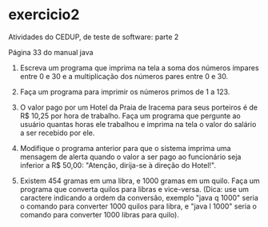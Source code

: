 # exercicio2
Atividades do CEDUP, de teste de software: parte 2

Página 33 do manual java

1. Escreva um programa que imprima na tela a soma dos números ímpares entre 0 e 30 e a
multiplicação dos números pares entre 0 e 30.

2. Faça um programa para imprimir os números primos de 1 a 123.


3. O valor pago por um Hotel da Praia de Iracema para seus porteiros é de R$ 10,25 por hora de 
trabalho. Faça um programa que pergunte ao usuário quantas horas ele trabalhou e imprima na 
tela o valor do salário a ser recebido por ele.

4. Modifique o programa anterior para que o sistema imprima uma mensagem de alerta quando o 
valor a ser pago ao funcionário seja inferior a R$ 50,00: "Atenção, dirija-se à direção do Hotel!".

5. Existem 454 gramas em uma libra, e 1000 gramas em um quilo. Faça um programa que converta 
quilos para libras e vice-versa. (Dica: use um caractere indicando a ordem da conversão,
exemplo "java q 1000" seria o comando para converter 1000 quilos para libra, e "java l 1000"
seria o comando para converter 1000 libras para quilo).
